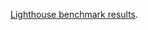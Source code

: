 [Lighthouse benchmark results](https://github.com/danehobrecht/www.danehobrecht.com/blob/main/assets/documents/sources/lighthouse-benchmark-results-001.pdf).
